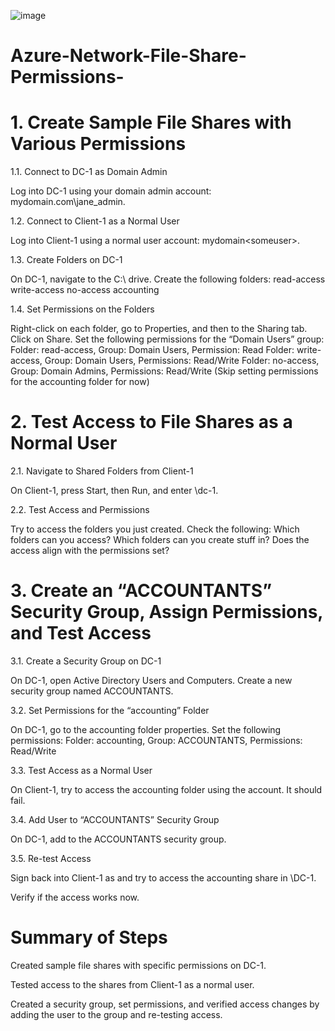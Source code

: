 ![image](https://github.com/iahalkhatib/Azure-Network-File-Share-Permissions-/assets/170050432/597fd2b2-f896-4daf-ab61-9e5cda307a24)

# Azure-Network-File-Share-Permissions-


# 1. Create Sample File Shares with Various Permissions

1.1. Connect to DC-1 as Domain Admin

Log into DC-1 using your domain admin account: mydomain.com\jane_admin.

1.2. Connect to Client-1 as a Normal User

Log into Client-1 using a normal user account: mydomain\<someuser>.

1.3. Create Folders on DC-1

On DC-1, navigate to the C:\ drive.
Create the following folders:
read-access
write-access
no-access
accounting

1.4. Set Permissions on the Folders

Right-click on each folder, go to Properties, and then to the Sharing tab. Click on Share.
Set the following permissions for the “Domain Users” group:
Folder: read-access, Group: Domain Users, Permission: Read
Folder: write-access, Group: Domain Users, Permissions: Read/Write
Folder: no-access, Group: Domain Admins, Permissions: Read/Write
(Skip setting permissions for the accounting folder for now)

# 2. Test Access to File Shares as a Normal User

2.1. Navigate to Shared Folders from Client-1

On Client-1, press Start, then Run, and enter \\dc-1.

2.2. Test Access and Permissions

Try to access the folders you just created. Check the following:
Which folders can you access?
Which folders can you create stuff in?
Does the access align with the permissions set?

# 3. Create an “ACCOUNTANTS” Security Group, Assign Permissions, and Test Access

3.1. Create a Security Group on DC-1

On DC-1, open Active Directory Users and Computers.
Create a new security group named ACCOUNTANTS.

3.2. Set Permissions for the “accounting” Folder

On DC-1, go to the accounting folder properties.
Set the following permissions:
Folder: accounting, Group: ACCOUNTANTS, Permissions: Read/Write

3.3. Test Access as a Normal User

On Client-1, try to access the accounting folder using the <someuser> account. It should fail.

3.4. Add User to “ACCOUNTANTS” Security Group

On DC-1, add <someuser> to the ACCOUNTANTS security group.

3.5. Re-test Access

Sign back into Client-1 as <someuser> and try to access the accounting share in \\DC-1\.

Verify if the access works now.

# Summary of Steps

Created sample file shares with specific permissions on DC-1.

Tested access to the shares from Client-1 as a normal user.

Created a security group, set permissions, and verified access changes by adding the user to the group and re-testing access.
